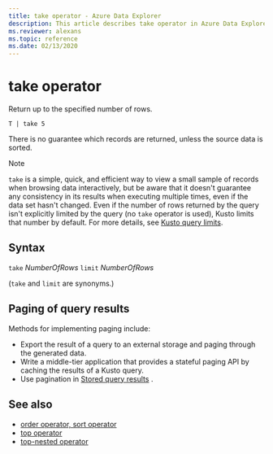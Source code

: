 ```yaml
---
title: take operator - Azure Data Explorer
description: This article describes take operator in Azure Data Explorer.
ms.reviewer: alexans
ms.topic: reference
ms.date: 02/13/2020
---
```

# take operator

Return up to the specified number of rows.

```kusto
T | take 5
```

There is no guarantee which records are returned, unless
the source data is sorted.

> [!NOTE]
> `take` is a simple, quick, and efficient way to view a small sample of records when browsing data interactively, but be aware that it doesn't guarantee any consistency in its results when executing multiple times, even if the data set hasn't changed.
> Even if the number of rows returned by the query isn't explicitly limited by the query (no `take` operator is used), Kusto limits that number by default. For more details, see [Kusto query limits](../concepts/querylimits.md).

## Syntax

`take` *NumberOfRows*
`limit` *NumberOfRows*

(`take` and `limit` are synonyms.)

## Paging of query results

Methods for implementing paging include:

* Export the result of a query to an external storage and paging through the
   generated data.
* Write a middle-tier application that provides a stateful paging API by caching
   the results of a Kusto query.
* Use pagination in [Stored query results](../management/stored-query-results.md#pagination) .

## See also

* [order operator, sort operator](orderoperator.md)
* [top operator](topoperator.md)
* [top-nested operator](topnestedoperator.md)
